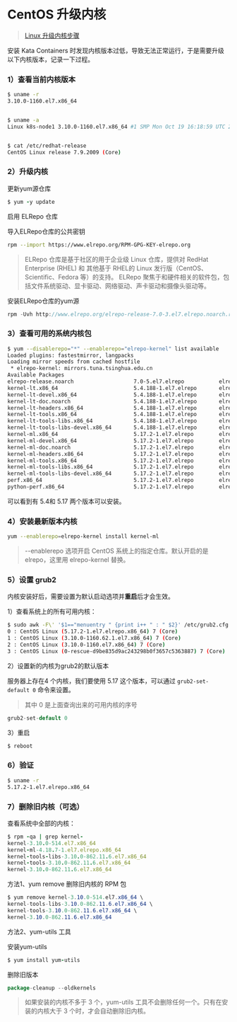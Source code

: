 # CentOS 升级内核

> [Linux 升级内核步骤](https://www.jianshu.com/p/01da982ce8d3)

安装 Kata Containers 时发现内核版本过低，导致无法正常运行，于是需要升级以下内核版本，记录一下过程。

### 1）查看当前内核版本

```bash
$ uname -r
3.10.0-1160.el7.x86_64


$ uname -a
Linux k8s-node1 3.10.0-1160.el7.x86_64 #1 SMP Mon Oct 19 16:18:59 UTC 2020 x86_64 x86_64 x86_64 GNU/Linux


$ cat /etc/redhat-release 
CentOS Linux release 7.9.2009 (Core)
```



### 2）升级内核

更新yum源仓库

```ruby
$ yum -y update
```



启用 ELRepo 仓库

导入ELRepo仓库的公共密钥

```bash
rpm --import https://www.elrepo.org/RPM-GPG-KEY-elrepo.org
```

> ELRepo 仓库是基于社区的用于企业级 Linux 仓库，提供对 RedHat Enterprise (RHEL) 和 其他基于 RHEL的 Linux 发行版（CentOS、Scientific、Fedora 等）的支持。
>  ELRepo 聚焦于和硬件相关的软件包，包括文件系统驱动、显卡驱动、网络驱动、声卡驱动和摄像头驱动等。

安装ELRepo仓库的yum源

```cpp
rpm -Uvh http://www.elrepo.org/elrepo-release-7.0-3.el7.elrepo.noarch.rpm
```



### 3）查看可用的系统内核包



```bash
$ yum --disablerepo="*" --enablerepo="elrepo-kernel" list available
Loaded plugins: fastestmirror, langpacks
Loading mirror speeds from cached hostfile
 * elrepo-kernel: mirrors.tuna.tsinghua.edu.cn
Available Packages
elrepo-release.noarch                   7.0-5.el7.elrepo           elrepo-kernel
kernel-lt.x86_64                        5.4.188-1.el7.elrepo       elrepo-kernel
kernel-lt-devel.x86_64                  5.4.188-1.el7.elrepo       elrepo-kernel
kernel-lt-doc.noarch                    5.4.188-1.el7.elrepo       elrepo-kernel
kernel-lt-headers.x86_64                5.4.188-1.el7.elrepo       elrepo-kernel
kernel-lt-tools.x86_64                  5.4.188-1.el7.elrepo       elrepo-kernel
kernel-lt-tools-libs.x86_64             5.4.188-1.el7.elrepo       elrepo-kernel
kernel-lt-tools-libs-devel.x86_64       5.4.188-1.el7.elrepo       elrepo-kernel
kernel-ml.x86_64                        5.17.2-1.el7.elrepo        elrepo-kernel
kernel-ml-devel.x86_64                  5.17.2-1.el7.elrepo        elrepo-kernel
kernel-ml-doc.noarch                    5.17.2-1.el7.elrepo        elrepo-kernel
kernel-ml-headers.x86_64                5.17.2-1.el7.elrepo        elrepo-kernel
kernel-ml-tools.x86_64                  5.17.2-1.el7.elrepo        elrepo-kernel
kernel-ml-tools-libs.x86_64             5.17.2-1.el7.elrepo        elrepo-kernel
kernel-ml-tools-libs-devel.x86_64       5.17.2-1.el7.elrepo        elrepo-kernel
perf.x86_64                             5.17.2-1.el7.elrepo        elrepo-kernel
python-perf.x86_64                      5.17.2-1.el7.elrepo        elrepo-kernel
```

 可以看到有 5.4和 5.17 两个版本可以安装。



### 4）安装最新版本内核

```bash
yum --enablerepo=elrepo-kernel install kernel-ml
```

> --enablerepo 选项开启 CentOS 系统上的指定仓库。默认开启的是 elrepo，这里用 elrepo-kernel 替换。



### 5）设置 grub2

内核安装好后，需要设置为默认启动选项并**重启**后才会生效。

1）查看系统上的所有可用内核：

```bash
$ sudo awk -F\' '$1=="menuentry " {print i++ " : " $2}' /etc/grub2.cfg
0 : CentOS Linux (5.17.2-1.el7.elrepo.x86_64) 7 (Core)
1 : CentOS Linux (3.10.0-1160.62.1.el7.x86_64) 7 (Core)
2 : CentOS Linux (3.10.0-1160.el7.x86_64) 7 (Core)
3 : CentOS Linux (0-rescue-d9be835d9ac243298b0f3657c5363887) 7 (Core)
```

2）设置新的内核为grub2的默认版本

 服务器上存在4 个内核，我们要使用 5.17 这个版本，可以通过 `grub2-set-default 0` 命令来设置。

> 其中 0 是上面查询出来的可用内核的序号

```cpp
grub2-set-default 0
```

3）重启

```bash
$ reboot
```

### 6）验证

```bash
$ uname -r
5.17.2-1.el7.elrepo.x86_64
```



### 7）删除旧内核（可选）

查看系统中全部的内核：

```ruby
$ rpm -qa | grep kernel-
kernel-3.10.0-514.el7.x86_64
kernel-ml-4.18.7-1.el7.elrepo.x86_64
kernel-tools-libs-3.10.0-862.11.6.el7.x86_64
kernel-tools-3.10.0-862.11.6.el7.x86_64
kernel-3.10.0-862.11.6.el7.x86_64
```

方法1、yum remove 删除旧内核的 RPM 包

```csharp
$ yum remove kernel-3.10.0-514.el7.x86_64 \
kernel-tools-libs-3.10.0-862.11.6.el7.x86_64 \
kernel-tools-3.10.0-862.11.6.el7.x86_64 \
kernel-3.10.0-862.11.6.el7.x86_64
```

方法2、yum-utils 工具

安装yum-utils

```ruby
$ yum install yum-utils
```

删除旧版本

```go
package-cleanup --oldkernels
```

> 如果安装的内核不多于 3 个，yum-utils 工具不会删除任何一个。只有在安装的内核大于 3 个时，才会自动删除旧内核。



